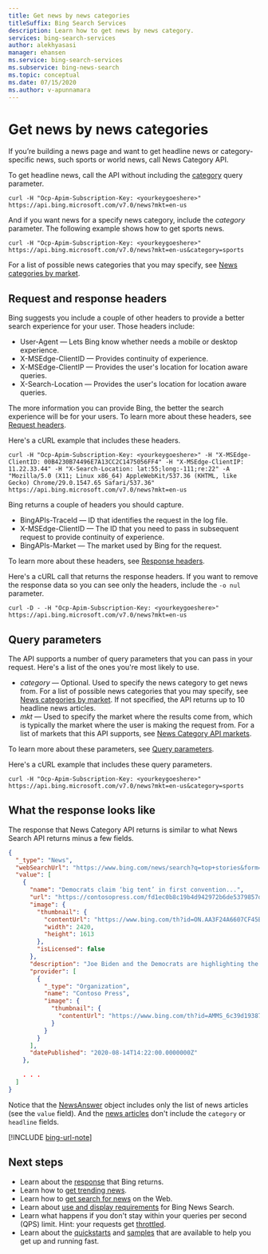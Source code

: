 ```yaml
---
title: Get news by news categories
titleSuffix: Bing Search Services
description: Learn how to get news by news category.
services: bing-search-services
author: alekhyasasi
manager: ehansen
ms.service: bing-search-services
ms.subservice: bing-news-search
ms.topic: conceptual
ms.date: 07/15/2020
ms.author: v-apunnamara
---
```


# Get news by news categories

If you’re building a news page and want to get headline news or category-specific news, such sports or world news, call News Category API.

To get headline news, call the API without including the [category](../reference/query-parameters.md#category) query parameter.

```curl
curl -H "Ocp-Apim-Subscription-Key: <yourkeygoeshere>" https://api.bing.microsoft.com/v7.0/news?mkt=en-us
```

And if you want news for a specify news category, include the *category* parameter. The following example shows how to get sports news.

```curl
curl -H "Ocp-Apim-Subscription-Key: <yourkeygoeshere>" https://api.bing.microsoft.com/v7.0/news?mkt=en-us&category=sports
```

For a list of possible news categories that you may specify, see [News categories by market](../reference/query-parameters.md#news-categories-by-market).

## Request and response headers

Bing suggests you include a couple of other headers to provide a better search experience for your user. Those headers include:

- User-Agent &mdash; Lets Bing know whether needs a mobile or desktop experience.
- X-MSEdge-ClientID &mdash; Provides continuity of experience.
- X-MSEdge-ClientIP &mdash; Provides the user's location for location aware queries.
- X-Search-Location &mdash; Provides the user's location for location aware queries.

The more information you can provide Bing, the better the search experience will be for your users. To learn more about these headers, see [Request headers](../reference/headers.md#request-headers).

Here's a cURL example that includes these headers.

```curl
curl -H "Ocp-Apim-Subscription-Key: <yourkeygoeshere>" -H "X-MSEdge-ClientID: 00B4230B74496E7A13CC2C1475056FF4" -H "X-MSEdge-ClientIP: 11.22.33.44" -H "X-Search-Location: lat:55;long:-111;re:22" -A "Mozilla/5.0 (X11; Linux x86_64) AppleWebKit/537.36 (KHTML, like Gecko) Chrome/29.0.1547.65 Safari/537.36" https://api.bing.microsoft.com/v7.0/news?mkt=en-us
```

Bing returns a couple of headers you should capture.

- BingAPIs-TraceId &mdash; ID that identifies the request in the log file.
- X-MSEdge-ClientID &mdash; The ID that you need to pass in subsequent request to provide continuity of experience.
- BingAPIs-Market &mdash; The market used by Bing for the request.

To learn more about these headers, see [Response headers](../reference/headers.md#response-headers).

Here's a cURL call that returns the response headers. If you want to remove the response data so you can see only the headers, include the `-o nul` parameter.

```curl
curl -D - -H "Ocp-Apim-Subscription-Key: <yourkeygoeshere>" https://api.bing.microsoft.com/v7.0/news?mkt=en-us
```

## Query parameters

The API supports a number of query parameters that you can pass in your request. Here's a list of the ones you're most likely to use.

- *category* &mdash; Optional. Used to specify the news category to get news from. For a list of possible news categories that you may specify, see [News categories by market](../reference/query-parameters.md#news-categories-by-market). If not specified, the API returns up to 10 headline news articles.
- *mkt* &mdash; Used to specify the market where the results come from, which is typically the market where the user is making the request from. For a list of markets that this API supports, see [News Category API markets](../reference/market-codes.md#news-category-api-markets).

To learn more about these parameters, see [Query parameters](../reference/query-parameters.md).

Here's a cURL example that includes these query parameters.

```curl
curl -H "Ocp-Apim-Subscription-Key: <yourkeygoeshere>" https://api.bing.microsoft.com/v7.0/news?mkt=en-us&category=sports
```

## What the response looks like

The response that News Category API returns is similar to what News Search API returns minus a few fields.

```json
{
  "_type": "News",
  "webSearchUrl": "https://www.bing.com/news/search?q=top+stories&form=TNSA02",
  "value": [
    {
      "name": "Democrats claim ‘big tent’ in first convention...",
      "url": "https://contosopress.com/fd1ec0b8c19b4d942972b6de5379857d",
      "image": {
        "thumbnail": {
          "contentUrl": "https://www.bing.com/th?id=ON.AA3F24A6607CF45B7A...",
          "width": 2420,
          "height": 1613
        },
        "isLicensed": false
      },
      "description": "Joe Biden and the Democrats are highlighting the party's inclusive...",
      "provider": [
        {
          "_type": "Organization",
          "name": "Contoso Press",
          "image": {
            "thumbnail": {
              "contentUrl": "https://www.bing.com/th?id=AMMS_6c39d1938749f17..."
            }
          }
        }
      ],
      "datePublished": "2020-08-14T14:22:00.0000000Z"
    },

    . . .
  ]
}
```

Notice that the [NewsAnswer](../reference/response-objects.md#newsanswer) object includes only the list of news articles (see the `value` field). And the [news articles](../reference/response-objects.md#newsarticle) don't include the `category` or `headline` fields.

[!INCLUDE [bing-url-note](../../../includes/bing-url-note.md)]

## Next steps

- Learn about the [response](search-response.md) that Bing returns.
- Learn how to [get trending news](trending-news.md).
- Learn how to [get search for news](search-for-news.md) on the Web.
- Learn about [use and display requirements](../../bing-web-search/use-display-requirements.md) for Bing News Search.  
- Learn what happens if you don't stay within your queries per second (QPS) limit. Hint: your requests get [throttled](../../bing-web-search/throttling-requests.md).
- Learn about the [quickstarts](../quickstarts/quickstarts.md) and [samples](../samples.md) that are available to help you get up and running fast.
